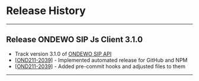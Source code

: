 # Release History
*****************

## Release ONDEWO SIP Js Client 3.1.0

* Track version 3.1.0 of [ONDEWO SIP API](https://github.com/ondewo/ondewo-sip-api/releases/3.1.0)
* [[OND211-2039]](https://ondewo.atlassian.net/browse/OND211-2039) - Implemented automated release for GitHub and NPM
* [[OND211-2039]](https://ondewo.atlassian.net/browse/OND211-2039) - Added pre-commit hooks and adjusted files to them

*****************
